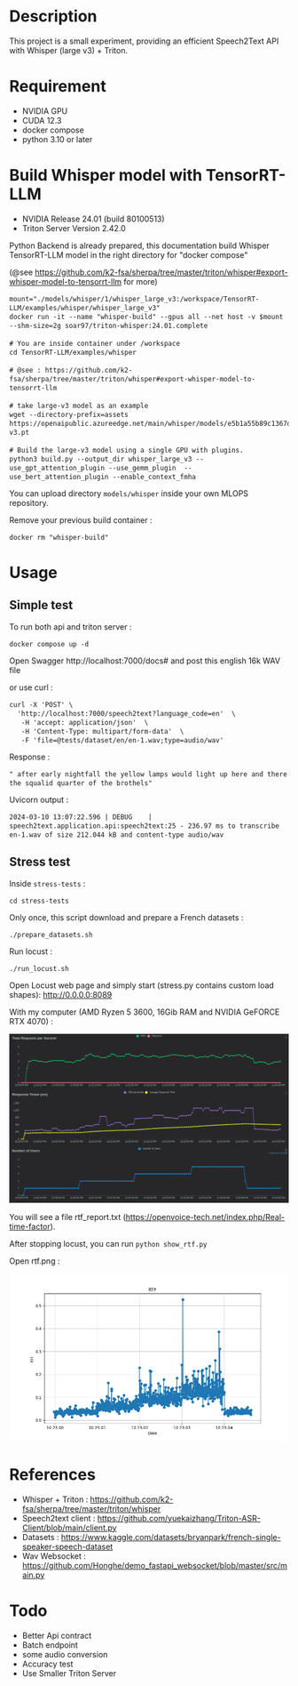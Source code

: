 # Description

This project is a small experiment, providing an efficient Speech2Text API with Whisper (large v3) + Triton.

# Requirement

* NVIDIA GPU
* CUDA 12.3
* docker compose
* python 3.10 or later

# Build Whisper model with TensorRT-LLM

* NVIDIA Release 24.01 (build 80100513)
* Triton Server Version 2.42.0

Python Backend is already prepared, this documentation build Whisper TensorRT-LLM model in the right directory for "docker compose"

(@see https://github.com/k2-fsa/sherpa/tree/master/triton/whisper#export-whisper-model-to-tensorrt-llm for more)

```shell
mount="./models/whisper/1/whisper_large_v3:/workspace/TensorRT-LLM/examples/whisper/whisper_large_v3"
docker run -it --name "whisper-build" --gpus all --net host -v $mount --shm-size=2g soar97/triton-whisper:24.01.complete

# You are inside container under /workspace 
cd TensorRT-LLM/examples/whisper

# @see : https://github.com/k2-fsa/sherpa/tree/master/triton/whisper#export-whisper-model-to-tensorrt-llm

# take large-v3 model as an example
wget --directory-prefix=assets https://openaipublic.azureedge.net/main/whisper/models/e5b1a55b89c1367dacf97e3e19bfd829a01529dbfdeefa8caeb59b3f1b81dadb/large-v3.pt

# Build the large-v3 model using a single GPU with plugins.
python3 build.py --output_dir whisper_large_v3 --use_gpt_attention_plugin --use_gemm_plugin  --use_bert_attention_plugin --enable_context_fmha

```

You can upload directory `models/whisper` inside your own MLOPS repository.

Remove your previous build container :

```shell
docker rm "whisper-build"
```

# Usage

## Simple test

To run both api and triton server :

```shell
docker compose up -d
```

Open Swagger http://localhost:7000/docs# and post this english 16k WAV file

or use curl : 

```shell
curl -X 'POST' \   
  'http://localhost:7000/speech2text?language_code=en'  \  
   -H 'accept: application/json'  \   
   -H 'Content-Type: multipart/form-data'  \  
   -F 'file=@tests/dataset/en/en-1.wav;type=audio/wav'
```

Response :

```
" after early nightfall the yellow lamps would light up here and there the squalid quarter of the brothels"
```

Uvicorn output : 

```
2024-03-10 13:07:22.596 | DEBUG    | speech2text.application.api:speech2text:25 - 236.97 ms to transcribe en-1.wav of size 212.044 kB and content-type audio/wav
```


## Stress test

Inside `stress-tests` :

```shell
cd stress-tests
```

Only once, this script download and prepare a French datasets :

```shell
./prepare_datasets.sh
```

Run locust :

```shell
./run_locust.sh
```

Open Locust web page and simply start (stress.py contains custom load shapes):  http://0.0.0.0:8089

With my computer (AMD Ryzen 5 3600, 16Gib RAM and NVIDIA GeFORCE RTX 4070) :

![Locust charts](readme/number_of_users_1710108012.96.png)


You will see a file rtf_report.txt (https://openvoice-tech.net/index.php/Real-time-factor). 

After stopping locust, you can run ```python show_rtf.py```

Open rtf.png :

![Locust charts](readme/rtf_doc.png)


# References

* Whisper + Triton : https://github.com/k2-fsa/sherpa/tree/master/triton/whisper
* Speech2text client : https://github.com/yuekaizhang/Triton-ASR-Client/blob/main/client.py
* Datasets : https://www.kaggle.com/datasets/bryanpark/french-single-speaker-speech-dataset
* Wav Websocket : https://github.com/Honghe/demo_fastapi_websocket/blob/master/src/main.py

# Todo

* Better Api contract
* Batch endpoint
* some audio conversion
* Accuracy test
* Use Smaller Triton Server
